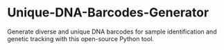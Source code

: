 # Unique-DNA-Barcodes-Generator
Generate diverse and unique DNA barcodes for sample identification and genetic tracking with this open-source Python tool.
